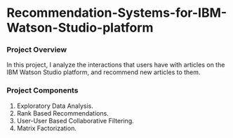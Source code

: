# Recommendation-Systems-for-IBM-Watson-Studio-platform

### Project Overview
In this project, I analyze the interactions that users have with articles on the IBM Watson Studio platform, and recommend new articles to them.

### Project Components

1. Exploratory Data Analysis.
2. Rank Based Recommendations.
3. User-User Based Collaborative Filtering.
4. Matrix Factorization.
